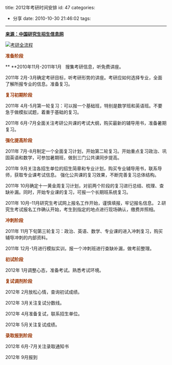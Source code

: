 title: 2012年考研时间安排
id: 47
categories:
  - 分享
date: 2010-10-30 21:46:02
tags:
---

**[来源：中国研究生招生信息网](http://yz.chsi.com.cn/ "中国研究生考试网")**

[![考研全流程](http://zhangmin.name/wp-content/uploads/2010/10/KyLiuchengtu-300x32.jpg)](http://zhangmin.name/wp-content/uploads/2010/10/KyLiuchengtu.jpg)

<span style="color: #993300">**准备阶段**</span>

** **2010年11月-2011年1月   搜集考研信息，听免费讲座。

2011年 2月-3月确定考研目标，听考研形势的讲座。考研应如何选择专业，全面了解所报专业的信息。准备复习。

<span style="color: #993300">**复习初期阶段**</span>

2011年 4月-5月第一轮复习：可以报一个基础班，特别是数学班和英语班。不要急于做模拟试题，着重于基础的复习。

2011年 6月-7月全面关注考研公共课的考试大纲，购买最新的辅导用书，准备暑期复习。

<span style="color: #993300">**强化提高阶段**</span>

2011年 7月-8月制定一个全面复习计划，开始第二轮复习。开始重点复习政治、巩固英语和数学，可参加暑期班，做到三门公共课同步提高。

2011年 9月关注各招生单位的招生简章和专业计划，购买专业辅导用书，联系导师，获取专业课考试信息。
强化公共课的复习效果，不断完善复习总体结构。

2011年 10月确定十一黄金周复习计划，对前两个阶段的复习进行总结、梳理、查缺补漏。同时，开始专业课的复习，可报一个长期班系统复习。

2011年 10月–11月研究生考试网上报名工作开始，谨慎填报，牢记报名信息。
2.研究生考试报名工作确认开始，考生到指定的地点进行现场确认，缴费并照相。

<span style="color: #993300">**冲刺阶段**</span>

2011年 11月下旬第三轮复习：政治、英语、数学、专业课的进入冲刺复习，购买辅导冲刺的内部资料。

2011年 12月-1月进行模拟实训，报一个冲刺班进行查缺补漏，做考前整理。

<span style="color: #993300">**初试阶段**</span>

2012年 1月调整心态，准备考试。熟悉考试环境。

<span style="color: #993300">**复试调剂阶段**</span>

2012年 2月放松心情，查询初试成绩。

2012年 3月关注复试分数线。

2012年 4月准备复试，联系招生单位。

2012年 5月关注复试成绩。

<span style="color: #993300">**录取报到阶段**</span>

2012年 6月-7月关注录取通知书

2012年 9月报到
<div><span style="font-family: Georgia, 'Bitstream Charter', serif;line-height: 24px;font-size: 16px;border-collapse: collapse;color: #333333">
</span></div>